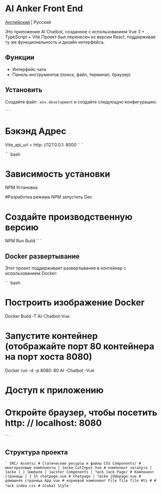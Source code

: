 # AI Anker Front End

[Английский](README.md) | Русский

Это приложение AI Chatbot, созданное с использованием Vue 3 + TypeScript + Vite.Проект был перенесен из версии React, поддерживая ту же функциональность и дизайн интерфейса.

## Функции

- Интерфейс чата
- Панель инструментов (поиск, файл, терминал, браузер)

## Установить

Создайте файл `.env.development` и создайте следующую конфигурацию:

`` `
# Бэкэнд Адрес
Vite_api_url = http: //127.0.0.1: 8000
`` `

`` `bash
# Зависимость установки
NPM Установка

#Разработка режима
NPM запустить Dev

# Создайте производственную версию
NPM Run Build
`` `

## Docker развертывание

Этот проект поддерживает развертывание в контейнер с использованием Docker:

`` `bash
# Построить изображение Docker
Docker Build -T AI-Chatbot-Vue.

# Запустите контейнер (отображайте порт 80 контейнера на порт хоста 8080)
Docker run -d -p 8080: 80 AI -Chatbot -Vue

# Доступ к приложению
# Откройте браузер, чтобы посетить http: // localhost: 8080
`` `

## Структура проекта

`` `
SRC/
Assets/ # Статические ресурсы и файлы CSS
Components/ # многоразовые компоненты
│ ├acke CatInput.Vue # компонент чатапута
│ ├acke
│ ├ ├мобиля
│ ├acster
Components │ └ack
├ack Page/ # Компонент страницы
│ ├ ├½ chatpage.vue # Chatpage
│ └acke jOdepage.vue # домашняя страница
App.vue # корневой компонент
File file file #ts # #
└ack index.css # Global Style
`` `